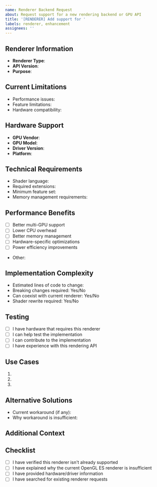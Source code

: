 ```yaml
---
name: Renderer Backend Request
about: Request support for a new rendering backend or GPU API
title: '[RENDERER] Add support for '
labels: renderer, enhancement
assignees: ''
---
```


## Renderer Information
- **Renderer Type**: <!-- e.g., Vulkan, OpenGL 4.6, DirectX (via translation layer) -->
- **API Version**: <!-- Specific version required -->
- **Purpose**: <!-- Why is this renderer needed? -->

## Current Limitations
<!-- What problems does the current OpenGL ES renderer have for your use case? -->
- Performance issues:
- Feature limitations:
- Hardware compatibility:

## Hardware Support
- **GPU Vendor**: <!-- AMD, NVIDIA, Intel, ARM Mali, etc. -->
- **GPU Model**: 
- **Driver Version**:
- **Platform**: <!-- Linux, BSD, etc. -->

## Technical Requirements
<!-- Technical details about the renderer -->
- Shader language: <!-- e.g., SPIR-V, GLSL, HLSL -->
- Required extensions:
- Minimum feature set:
- Memory management requirements:

## Performance Benefits
<!-- Expected improvements with this renderer -->
- [ ] Better multi-GPU support
- [ ] Lower CPU overhead
- [ ] Better memory management
- [ ] Hardware-specific optimizations
- [ ] Power efficiency improvements
- Other: <!-- Specify -->

## Implementation Complexity
<!-- Help us understand the scope -->
- Estimated lines of code to change:
- Breaking changes required: Yes/No
- Can coexist with current renderer: Yes/No
- Shader rewrite required: Yes/No

## Testing
- [ ] I have hardware that requires this renderer
- [ ] I can help test the implementation
- [ ] I can contribute to the implementation
- [ ] I have experience with this rendering API

## Use Cases
<!-- Specific use cases that would benefit -->
1. 
2. 
3. 

## Alternative Solutions
<!-- Have you tried any workarounds? -->
- Current workaround (if any):
- Why workaround is insufficient:

## Additional Context
<!-- Any other information about the renderer request -->

## Checklist
- [ ] I have verified this renderer isn't already supported
- [ ] I have explained why the current OpenGL ES renderer is insufficient
- [ ] I have provided hardware/driver information
- [ ] I have searched for existing renderer requests